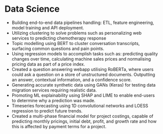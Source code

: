 # Data Science

-	Building end-to-end data pipelines handling: ETL, feature engineering, model training and API deployment.
-	Utilizing clustering to solve problems such as personalizing web services to predicting chemotherapy response
-	Topic modelling using BERT to cluster conversation transcripts, surfacing common questions and pain points.
-	Using regression models to accomplish tasks such as: predicting quality changes over time, calculating machine sales prices and normalising pricing data as part of a price index.
-	Created a question answering webapp utilising RoBERTa, where users could ask a question on a store of unstructured documents. Outputting an answer, contextual information, and a confidence score.
-	Generating accurate synthetic data using GANs (Keras) for testing data migration services requiring realistic data.
-	Promoting ML explainability using SHAP and LIME to enable end-users to determine why a prediction was made.
-	Timeseries forecasting using 1D convolutional networks and LOESS regression to predict future trends.
-	Created a multi-phase financial model for project costings, capable of predicting monthly pricings, initial debt, profit, and growth rate and how this is affected by payment terms for a project.